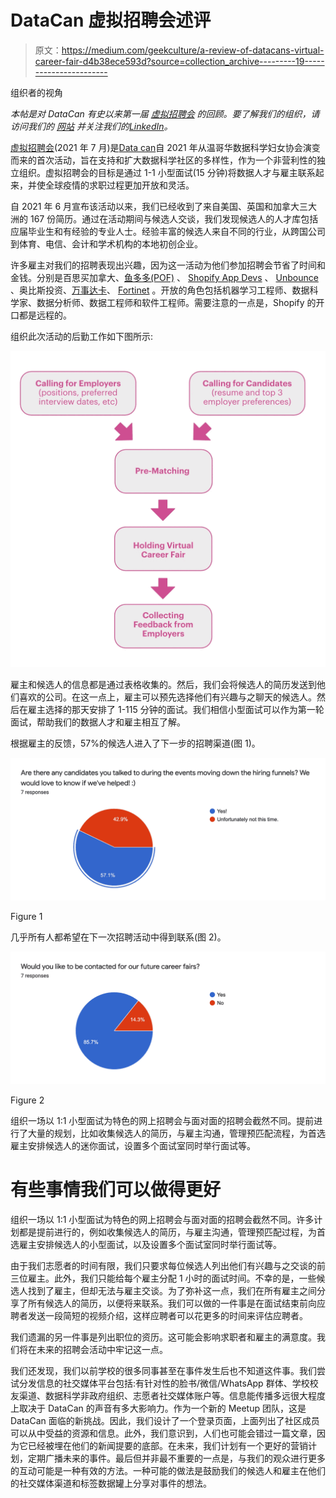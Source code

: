 # DataCan 虚拟招聘会述评

> 原文：<https://medium.com/geekculture/a-review-of-datacans-virtual-career-fair-d4b38ece593d?source=collection_archive---------19----------------------->

组织者的视角

*本帖是对 DataCan 有史以来第一届* [*虚拟招聘会*](https://www.meetup.com/datacan-meetup-group/events/279282431/) *的回顾。要了解我们的组织，请访问我们的* [*网站*](https://datacan.network/) *并关注我们的*[*LinkedIn*](https://www.linkedin.com/company/wids-vancouver/)*。*

[虚拟招聘会](https://www.meetup.com/datacan-meetup-group/events/279282431/)(2021 年 7 月)是[Data can](https://datacan.network/)自 2021 年从温哥华数据科学妇女协会演变而来的首次活动，旨在支持和扩大数据科学社区的多样性，作为一个非营利性的独立组织。虚拟招聘会的目标是通过 1-1 小型面试(15 分钟)将数据人才与雇主联系起来，并使全球疫情的求职过程更加开放和灵活。

自 2021 年 6 月宣布该活动以来，我们已经收到了来自美国、英国和加拿大三大洲的 167 份简历。通过在活动期间与候选人交谈，我们发现候选人的人才库包括应届毕业生和有经验的专业人士。经验丰富的候选人来自不同的行业，从跨国公司到体育、电信、会计和学术机构的本地初创企业。

许多雇主对我们的招聘表现出兴趣，因为这一活动为他们参加招聘会节省了时间和金钱。分别是百思买加拿大、[鱼多多(POF)](https://medium.com/u/6a708bb6e8c8?source=post_page-----d4b38ece593d--------------------------------) 、 [Shopify App Devs](https://medium.com/u/b9a2816f90a0?source=post_page-----d4b38ece593d--------------------------------) 、 [Unbounce](https://medium.com/u/eda63d4fd9e4?source=post_page-----d4b38ece593d--------------------------------) 、奥比斯投资、[万事达卡](https://medium.com/u/10924fd16ff8?source=post_page-----d4b38ece593d--------------------------------)、 [Fortinet](https://medium.com/u/77010c8a1c1b?source=post_page-----d4b38ece593d--------------------------------) 。开放的角色包括机器学习工程师、数据科学家、数据分析师、数据工程师和软件工程师。需要注意的一点是，Shopify 的开口都是远程的。

组织此次活动的后勤工作如下图所示:

![](img/f106b858175a0cb560b0c186d97ec0e7.png)

雇主和候选人的信息都是通过表格收集的。然后，我们会将候选人的简历发送到他们喜欢的公司。在这一点上，雇主可以预先选择他们有兴趣与之聊天的候选人。然后在雇主选择的那天安排了 1-115 分钟的面试。我们相信小型面试可以作为第一轮面试，帮助我们的数据人才和雇主相互了解。

根据雇主的反馈，57%的候选人进入了下一步的招聘渠道(图 1)。

![](img/acf1773d2b27245b43c288058f682be2.png)

Figure 1

几乎所有人都希望在下一次招聘活动中得到联系(图 2)。

![](img/c691035cccc8acdeea1b7769900939ce.png)

Figure 2

组织一场以 1:1 小型面试为特色的网上招聘会与面对面的招聘会截然不同。提前进行了大量的规划，比如收集候选人的简历，与雇主沟通，管理预匹配流程，为首选雇主安排候选人的迷你面试，设置多个面试室同时举行面试等。

# 有些事情我们可以做得更好

组织一场以 1:1 小型面试为特色的网上招聘会与面对面的招聘会截然不同。许多计划都是提前进行的，例如收集候选人的简历，与雇主沟通，管理预匹配过程，为首选雇主安排候选人的小型面试，以及设置多个面试室同时举行面试等。

由于我们志愿者的时间有限，我们只要求每位候选人列出他们有兴趣与之交谈的前三位雇主。此外，我们只能给每个雇主分配 1 小时的面试时间。不幸的是，一些候选人找到了雇主，但却无法与雇主交谈。为了弥补这一点，我们在所有雇主之间分享了所有候选人的简历，以便将来联系。我们可以做的一件事是在面试结束前向应聘者发送一段简短的视频介绍，这样应聘者可以花更多的时间来评估应聘者。

我们遗漏的另一件事是列出职位的资历。这可能会影响求职者和雇主的满意度。我们将在未来的招聘会活动中牢记这一点。

我们还发现，我们以前学校的很多同事甚至在事件发生后也不知道这件事。我们尝试分发信息的社交媒体平台包括:有针对性的脸书/微信/WhatsApp 群体、学校校友渠道、数据科学非政府组织、志愿者社交媒体账户等。信息能传播多远很大程度上取决于 DataCan 的声音有多大影响力。作为一个新的 Meetup 团队，这是 DataCan 面临的新挑战。因此，我们设计了一个登录页面，上面列出了社区成员可以从中受益的资源和信息。此外，我们意识到，人们也可能会错过一篇文章，因为它已经被埋在他们的新闻提要的底部。在未来，我们计划有一个更好的营销计划，定期广播未来的事件。最后但并非最不重要的一点是，与我们的观众进行更多的互动可能是一种有效的方法。一种可能的做法是鼓励我们的候选人和雇主在他们的社交媒体渠道和标签数据罐上分享对事件的想法。